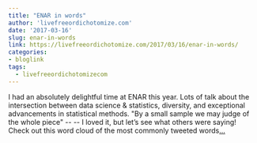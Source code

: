 ```yaml
---
title: "ENAR in words"
author: 'livefreeordichotomize.com'
date: '2017-03-16'
slug: enar-in-words
link: https://livefreeordichotomize.com/2017/03/16/enar-in-words/
categories:
- bloglink
tags:
  - livefreeordichotomizecom
---
```


I had an absolutely delightful time at ENAR this year. Lots of talk about the intersection between data science & statistics, diversity, and exceptional advancements in statistical methods. "By a small sample we may judge of the whole piece" -- -- I loved it, but let’s see what others were saying! Check out this word cloud of the most commonly tweeted words[... <i class="fas fa-external-link-alt"></i>](https://livefreeordichotomize.com/2017/03/16/enar-in-words/)


